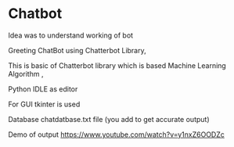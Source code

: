 # Chatbot
Idea was to understand working of bot 

Greeting ChatBot using Chatterbot Library,

This is basic of  Chatterbot library which is based Machine Learning Algorithm ,

Python IDLE as editor 

For GUI tkinter is used

Database chatdatbase.txt  file (you add to get accurate output)

 Demo of output https://www.youtube.com/watch?v=y1nxZ6OODZc
